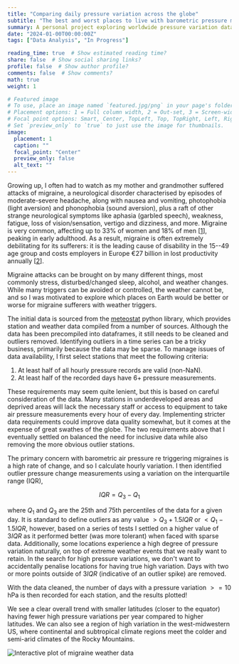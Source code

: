 ```yaml
---
title: "Comparing daily pressure variation across the globe"
subtitle: "The best and worst places to live with barometric pressure migraine"
summary: A personal project exploring worldwide pressure variation data.
date: "2024-01-00T00:00:00Z"
tags: ["Data Analysis", "In Progress"]

reading_time: true  # Show estimated reading time?
share: false  # Show social sharing links?
profile: false  # Show author profile?
comments: false  # Show comments?
math: true
weight: 1

# Featured image
# To use, place an image named `featured.jpg/png` in your page's folder.
# Placement options: 1 = Full column width, 2 = Out-set, 3 = Screen-width
# Focal point options: Smart, Center, TopLeft, Top, TopRight, Left, Right, BottomLeft, Bottom, BottomRight
# Set `preview_only` to `true` to just use the image for thumbnails.
image:
  placement: 1
  caption: ""
  focal_point: "Center"
  preview_only: false
  alt_text: ""
---
```


Growing up, I often had to watch as my mother and grandmother suffered attacks of migraine, a neurological disorder characterised by episodes of moderate-severe headache, along with nausea and vomiting, photophobia (light aversion) and phonophobia (sound aversion), plus a raft of other strange neurological symptoms like aphasia (garbled speech), weakness, fatigue, loss of vision/sensation, vertigo and dizziness, and more. Migraine is very common, affecting up to 33% of women and 18% of men [[1](https://www.nature.com/articles/s41572-021-00328-4)], peaking in early adulthood. As a result, migraine is often extremely debilitating for its sufferers: it is the leading cause of disability in the 15--49 age group and costs employers in Europe €27 billion in lost productivity annually [[2](https://journals.sagepub.com/doi/10.1177/0333102420977852)].

Migraine attacks can be brought on by many different things, most commonly stress, disturbed/changed sleep, alcohol, and weather changes. While many triggers can be avoided or controlled, the weather cannot be, and so I was motivated to explore which places on Earth would be better or worse for migraine sufferers with weather triggers.

The initial data is sourced from the [meteostat](https://meteostat.net/en/) python library, which provides station and weather data compiled from a number of sources. Although the data has been precompiled into dataframes, it still needs to be cleaned and outliers removed. Identifying outliers in a time series can be a tricky business, primarily because the data may be sparse. To manage issues of data availability, I first select stations that meet the following criteria:

1. At least half of all hourly pressure records are valid (non-NaN).
2. At least half of the recorded days have 6+ pressure measurements.

These requirements may seem quite lenient, but this is based on careful consideration of the data. Many stations in underdeveloped areas and deprived areas will lack the necessary staff or access to equipment to take air pressure measurements every hour of every day. Implementing stricter data requirements could improve data quality somewhat, but it comes at the expense of great swathes of the globe. The two requirements above that I eventually settled on balanced the need for inclusive data while also removing the more obvious outlier stations.

The primary concern with barometric air pressure re triggering migraines is a high rate of change, and so I calculate hourly variation. I then identified outlier pressure change measurements using a variation on the interquartile range (IQR),

$$IQR = Q_3 - Q_1$$

where $Q_1$ and $Q_3$ are the 25th and 75th percentiles of the data for a given day. It is standard to define outliers as any value $>Q_3 + 1.5IQR$ or $<Q_1 - 1.5IQR$, however, based on a series of tests I settled on a higher value of $3IQR$ as it performed better (was more tolerant) when faced with sparse data. Additionally, some locations experience a high degree of pressure variation naturally, on top of extreme weather events that we really want to retain. In the search for high pressure variations, we don't want to accidentally penalise locations for having true high variation. Days with two or more points outside of $3IQR$ (indicative of an outlier spike) are removed.

With the data cleaned, the number of days with a pressure variation $>=10$ hPa is then recorded for each station, and the results plotted!

We see a clear overall trend with smaller latitudes (closer to the equator) having fewer high pressure variations per year compared to higher latitudes. We can also see a region of high variation in the west-midwestern US, where continental and subtropical climate regions meet the colder and semi-arid climates of the Rocky Mountains.

![Interactive plot of migraine weather data](https://datawrapper.dwcdn.net/f0TbC/1/)
